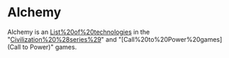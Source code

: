 # Alchemy

Alchemy is an [List%20of%20technologies](advance) in the "[Civilization%20%28series%29](Civilization)" and "[Call%20to%20Power%20games](Call to Power)" games.